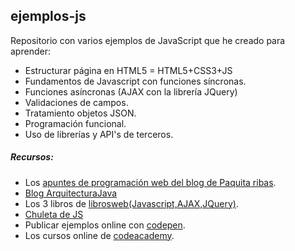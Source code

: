 ## ejemplos-js

Repositorio con varios ejemplos de JavaScript que he creado para aprender:
- Estructurar página en HTML5 = HTML5+CSS3+JS
- Fundamentos de Javascript con funciones síncronas.
- Funciones asíncronas (AJAX con la librería JQuery)
- Validaciones de campos.
- Tratamiento objetos JSON.
- Programación funcional.
- Uso de librerías y API's de terceros.

##### Recursos:
* Los [apuntes de programación web del blog de Paquita ribas](http://racovermell.com/).
* [Blog ArquitecturaJava](http://www.arquitecturajava.com/categoria/javascript-core/)
* Los 3 libros de [librosweb(Javascript,AJAX,JQuery)](http://librosweb.es/).
* [Chuleta de JS](http://www.emezeta.com/articulos/javascript-cheatsheet-chuleta-js)
* Publicar ejemplos online con [codepen](http://codepen.io/).
* Los cursos online de [codeacademy](http://www.codecademy.com/).
